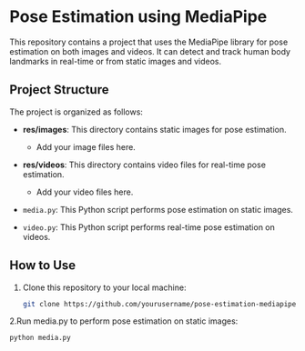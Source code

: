# Pose Estimation using MediaPipe

This repository contains a project that uses the MediaPipe library for pose estimation on both images and videos. It can detect and track human body landmarks in real-time or from static images and videos.

## Project Structure

The project is organized as follows:

- **res/images**: This directory contains static images for pose estimation.
  - Add your image files here.

- **res/videos**: This directory contains video files for real-time pose estimation.
  - Add your video files here.

- `media.py`: This Python script performs pose estimation on static images.
  
- `video.py`: This Python script performs real-time pose estimation on videos.

## How to Use

1. Clone this repository to your local machine:
   ```bash
   git clone https://github.com/yourusername/pose-estimation-mediapipe.git
2.Run media.py to perform pose estimation on static images:
  ```bash
  python media.py
